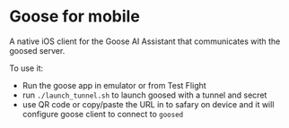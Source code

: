 # Goose for mobile

A native iOS client for the Goose AI Assistant that communicates with the goosed server.

To use it:

* Run the goose app in emulator or from Test Flight
* run `./launch_tunnel.sh` to launch goosed with a tunnel and secret
* use QR code or copy/paste the URL in to safary on device and it will configure goose client to connect to `goosed`

